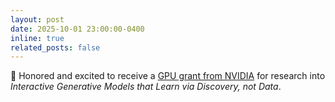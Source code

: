 ```yaml
---
layout: post
date: 2025-10-01 23:00:00-0400
inline: true
related_posts: false
---
```


:rocket: Honored and excited to receive a [GPU grant from NVIDIA](https://www.nvidia.com/en-us/industries/higher-education-research/academic-grant-program/) for research into _Interactive Generative Models that Learn via Discovery, not Data_.

